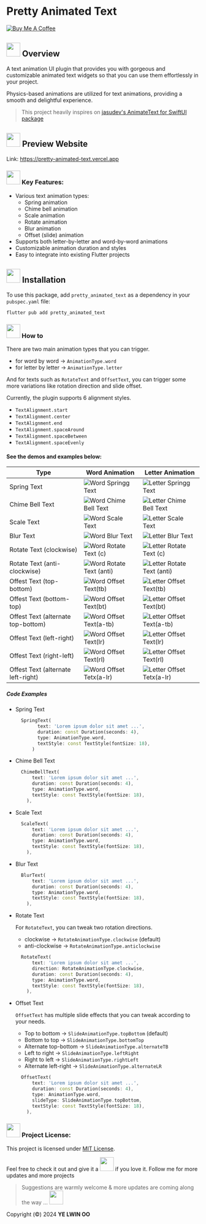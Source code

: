 # Pretty Animated Text

[![Buy Me A Coffee](https://img.shields.io/badge/Donate-Buy%20Me%20A%20Coffee-teal.svg)](https://buymeacoffee.com/yloo2)

## <img src="assets/Telescope.webp" width="36px"> Overview

A text animation UI plugin that provides you with gorgeous and customizable animated text widgets so that you can use them effortlessly in your project.

Physics-based animations are utilized for text animations, providing a smooth and delightful experience.

> This project heavily inspires on [jasudev's AnimateText for SwiftUI package](https://github.com/jasudev/AnimateText)


## <img src="assets/Spider Web.webp" width="36px">  Preview Website

Link: https://pretty-animated-text.vercel.app

### <img src="assets/Rocket.png" width="36px">️ Key Features: 

- Various text animation types:
  - Spring animation
  - Chime bell animation
  - Scale animation
  - Rotate animation
  - Blur animation
  - Offset (slide) animation
- Supports both letter-by-letter and word-by-word animations
- Customizable animation duration and styles
- Easy to integrate into existing Flutter projects

## <img src="assets/Fire.png" width="36px">️ Installation
To use this package, add `pretty_animated_text` as a dependency in your `pubspec.yaml` file:

`flutter pub add pretty_animated_text`

### <img src="assets/Comet.png" width="36px">️ How to

There are two main animation types that you can trigger.
- for word by word → `AnimationType.word`
- for letter by letter → `AnimationType.letter`


And for texts such as `RotateText` and `OffsetText`, you can trigger some more variations like rotation direction and slide offset.

Currently, the plugin supports 6 alignment styles.
  - `TextAlignment.start`
  - `TextAlignment.center`
  - `TextAlignment.end`
  - `TextAlignment.spaceAround`
  - `TextAlignment.spaceBetween`
  - `TextAlignment.spaceEvenly`



#### See the demos and examples below:

| Type                               | Word Animation                                                                | Letter Animation                                                                |
| ---------------------------------- | ----------------------------------------------------------------------------- | ------------------------------------------------------------------------------- |
| Spring Text                        | ![Word Springg Text](assets/gifs/words/w_spring_text.gif)                     | ![Letter Springg Text](assets/gifs/letters/spring_text.gif)                     |
| Chime Bell Text                    | ![Word Chime Bell Text](assets/gifs/words/w_chime_bell_text.gif)              | ![Letter Chime Bell Text](assets/gifs/letters/chime_bell_text.gif)️              |
| Scale Text                         | ![Word Scale Text](assets/gifs/words/w_scale_text.gif)                        | ![Letter Scale Text](assets/gifs/letters/scale_text.gif)                        |
| Blur Text                          | ![Word Blur Text](assets/gifs/words/w_blur_text.gif)                          | ![Letter Blur Text](assets/gifs/letters/blur_text.gif)                          |
| Rotate Text (clockwise)            | ![Word Rotate Text (c)](assets/gifs/words/w_rotate_text_clockwise.gif)        | ![Letter Rotate Text (c)](assets/gifs/letters/rotate_text_clockwise.gif)        |
| Rotate Text (anti-clockwise)       | ![Word Rotate Text (anti)](assets/gifs/words/w_rotate_text_anticlockwise.gif) | ![Letter Rotate Text (anti)](assets/gifs/letters/rotate_text_anticlockwise.gif) |
| Offest Text (top-bottom)           | ![Word Offset Text(tb)](assets/gifs/words/w_offset_text_top_bottom.gif)       | ![Letter Offset Text(tb)](assets/gifs/letters/offset_text_top_bottom.gif)       |
| Offest Text (bottom-top)           | ![Word Offset Text(bt)](assets/gifs/words/w_offset_text_bottom_top.gif)       | ![Letter Offset Text(bt)](assets/gifs/letters/offset_text_bottom_top.gif)       |
| Offest Text (alternate top-bottom) | ![Word Offset Text(a-tb)](assets/gifs/words/w_offset_text_alternate_tb.gif)   | ![Letter Offset Text(a-tb)](assets/gifs/letters/offset_text_alternate_tb.gif)   |
| Offest Text (left-right)           | ![Word Offset Text(lr)](assets/gifs/words/w_offset_text_left_right.gif)       | ![Letter Offset Text(lr)](assets/gifs/letters/offset_text_left_right.gif)       |
| Offest Text (right-left)           | ![Word Offset Text(rl)](assets/gifs/words/w_offset_text_right_left.gif)       | ![Letter Offset Text(rl)](assets/gifs/letters/offset_text_right_left.gif)       |
| Offest Text (alternate left-right) | ![Word Offset Tetx(a-lr)](assets/gifs/words/w_offset_text_alternate_lr.gif)   | ![Letter Offset Tetx(a-lr)](assets/gifs/letters/offset_text_alternate_lr.gif)️   |

##### Code Examples

- Spring Text
  ```dart
    SpringText(
          text: 'Lorem ipsum dolor sit amet ...',
          duration: const Duration(seconds: 4), 
          type: AnimationType.word,
          textStyle: const TextStyle(fontSize: 18),
        )
  ```
- Chime Bell Text
  ```dart
    ChimeBellText(
        text: 'Lorem ipsum dolor sit amet ...',
        duration: const Duration(seconds: 4), 
        type: AnimationType.word,
        textStyle: const TextStyle(fontSize: 18),
      ),
  ```
- Scale Text
  ```dart
    ScaleText(
        text: 'Lorem ipsum dolor sit amet ...',
        duration: const Duration(seconds: 4), 
        type: AnimationType.word,
        textStyle: const TextStyle(fontSize: 18),
      ),
  ```
- Blur Text
  
  ```dart
    BlurText(
        text: 'Lorem ipsum dolor sit amet ...',
        duration: const Duration(seconds: 4), 
        type: AnimationType.word,
        textStyle: const TextStyle(fontSize: 18),
      ),
  ```
- Rotate Text
  
  For `RotateText`, you can tweak two rotation directions.
  - clockwise → `RotateAnimationType.clockwise` (default)
  - anti-clockwise → `RotateAnimationType.anticlockwise`

  ```dart
    RotateText(
        text: 'Lorem ipsum dolor sit amet ...',
        direction: RotateAnimationType.clockwise,
        duration: const Duration(seconds: 4), 
        type: AnimationType.word,
        textStyle: const TextStyle(fontSize: 18),
      ),
  ```
- Offset Text
  
  `OffsetText` has multiple slide effects that you can tweak according to your needs.
  - Top to bottom → `SlideAnimationType.topBottom` (default)
  - Bottom to top → `SlideAnimationType.bottomTop`
  - Alternate top-bottom → `SlideAnimationType.alternateTB`
  - Left to right → `SlideAnimationType.leftRight`
  - Right to left → `SlideAnimationType.rightLeft`
  - Alternate left-right → `SlideAnimationType.alternateLR` 

  ```dart
    OffsetText(
        text: 'Lorem ipsum dolor sit amet ...',
        duration: const Duration(seconds: 4), 
        type: AnimationType.word,
        slideType: SlideAnimationType.topBottom,
        textStyle: const TextStyle(fontSize: 18),
      ),
  ```

### <img src="assets/Eyes.png" width="36px">️  Project License:
This project is licensed under [MIT License](LICENSE).

Feel free to check it out and give it a  <img src="assets/Star.png" width="36px">️ if you love it. 
Follow me for more updates and more projects

> Suggestions are warmly welcome & more updates are coming along the way ...  <img src="assets/Folded Hands Medium Skin Tone.png" width="36px">️ 


Copyright (©️) 2024 __YE LWIN OO__












